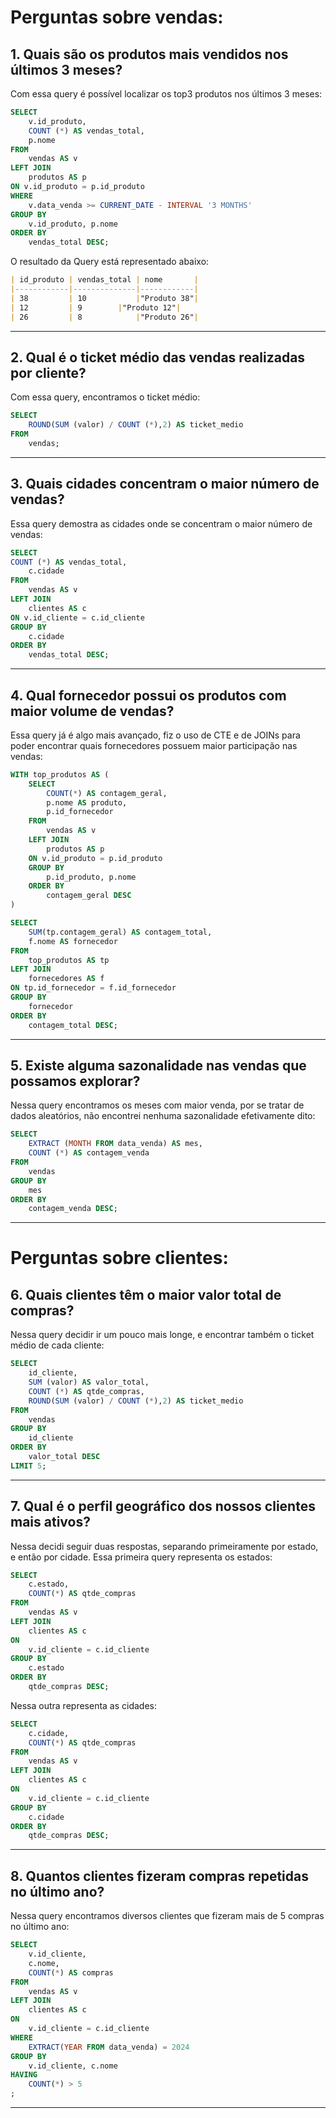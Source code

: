 # Perguntas sobre vendas:

## 1.	Quais são os produtos mais vendidos nos últimos 3 meses?
Com essa query é possível localizar os top3 produtos nos últimos 3 meses:

```sql
SELECT 
	v.id_produto, 
	COUNT (*) AS vendas_total, 
	p.nome
FROM 
	vendas AS v
LEFT JOIN 
	produtos AS p
ON v.id_produto = p.id_produto
WHERE 
	v.data_venda >= CURRENT_DATE - INTERVAL '3 MONTHS' 
GROUP BY 
	v.id_produto, p.nome
ORDER BY 
	vendas_total DESC;
```
O resultado da Query está representado abaixo:

```markdown
| id_produto | vendas_total | nome       |
|------------|--------------|------------|
| 38         | 10           |"Produto 38"|
| 12         | 9	    |"Produto 12"|
| 26         | 8            |"Produto 26"|
```
---

## 2.	Qual é o ticket médio das vendas realizadas por cliente?
Com essa query, encontramos o ticket médio:

```sql
SELECT 
	ROUND(SUM (valor) / COUNT (*),2) AS ticket_medio
FROM
	vendas;
```
---

## 3.	Quais cidades concentram o maior número de vendas?
Essa query demostra as cidades onde se concentram o maior número de vendas:

```sql
SELECT  
COUNT (*) AS vendas_total,
	c.cidade
FROM
	vendas AS v
LEFT JOIN 
	clientes AS c
ON v.id_cliente = c.id_cliente
GROUP BY
	c.cidade
ORDER BY
	vendas_total DESC;
```
---

## 4.	Qual fornecedor possui os produtos com maior volume de vendas?
Essa query já é algo mais avançado, fiz o uso de CTE e de JOINs para poder encontrar quais fornecedores possuem maior participação nas vendas:

```sql
WITH top_produtos AS (
    SELECT
        COUNT(*) AS contagem_geral,
        p.nome AS produto,
        p.id_fornecedor
    FROM 
        vendas AS v
    LEFT JOIN
        produtos AS p
    ON v.id_produto = p.id_produto
    GROUP BY 
        p.id_produto, p.nome
    ORDER BY
        contagem_geral DESC
)

SELECT 
    SUM(tp.contagem_geral) AS contagem_total,
    f.nome AS fornecedor
FROM 
    top_produtos AS tp
LEFT JOIN
    fornecedores AS f
ON tp.id_fornecedor = f.id_fornecedor
GROUP BY 
	fornecedor
ORDER BY 
	contagem_total DESC;
```
---

## 5.	Existe alguma sazonalidade nas vendas que possamos explorar?
Nessa query encontramos os meses com maior venda, por se tratar de dados aleatórios, não encontrei nenhuma sazonalidade efetivamente dito:

```sql
SELECT 
	EXTRACT (MONTH FROM data_venda) AS mes,
	COUNT (*) AS contagem_venda
FROM 
	vendas
GROUP BY
	mes
ORDER BY
	contagem_venda DESC;
```
---

# Perguntas sobre clientes:

## 6. Quais clientes têm o maior valor total de compras?
Nessa query decidir ir um pouco mais longe, e encontrar também o ticket médio de cada cliente:
```sql
SELECT
	id_cliente,
	SUM (valor) AS valor_total,
	COUNT (*) AS qtde_compras,
	ROUND(SUM (valor) / COUNT (*),2) AS ticket_medio
FROM
	vendas
GROUP BY 
	id_cliente
ORDER BY
	valor_total DESC
LIMIT 5;
```
---

## 7. Qual é o perfil geográfico dos nossos clientes mais ativos?
Nessa decidi seguir duas respostas, separando primeiramente por estado, e então por cidade.
Essa primeira query representa os estados:
```sql
SELECT
    c.estado,
    COUNT(*) AS qtde_compras
FROM
    vendas AS v
LEFT JOIN
    clientes AS c
ON 
    v.id_cliente = c.id_cliente
GROUP BY 
    c.estado
ORDER BY
    qtde_compras DESC;
```
Nessa outra representa as cidades:
```sql
SELECT
    c.cidade,
    COUNT(*) AS qtde_compras
FROM
    vendas AS v
LEFT JOIN
    clientes AS c
ON 
    v.id_cliente = c.id_cliente
GROUP BY 
    c.cidade
ORDER BY
    qtde_compras DESC;
```
---

## 8. Quantos clientes fizeram compras repetidas no último ano?
Nessa query encontramos diversos clientes que fizeram mais de 5 compras no último ano:
```sql
SELECT
	v.id_cliente,
	c.nome,
	COUNT(*) AS compras
FROM
	vendas AS v
LEFT JOIN
	clientes AS c
ON
	v.id_cliente = c.id_cliente
WHERE
	EXTRACT(YEAR FROM data_venda) = 2024
GROUP BY 
	v.id_cliente, c.nome
HAVING
	COUNT(*) > 5
;
```
---
